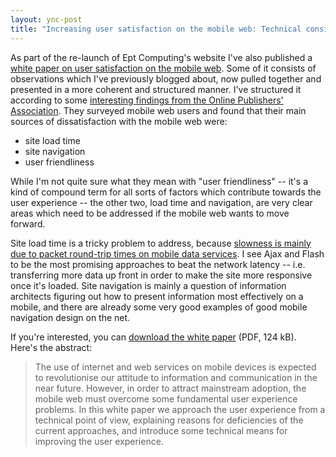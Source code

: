 ```yaml
---
layout: ync-post
title: "Increasing user satisfaction on the mobile web: Technical considerations"
---
```


As part of the re-launch of Ept Computing's website I've also published a
[white paper on user satisfaction on the mobile web](http://www.eptcomputing.com/publications/).
Some of it consists of observations which I've previously blogged about, now pulled together and
presented in a more coherent and structured manner. I've structured it according to some
[interesting findings from the Online Publishers'
Association](http://www.online-publishers.org/media/176_W_opa_going_mobile_report_mar07.pdf). They
surveyed mobile web users and found that their main sources of dissatisfaction with the mobile web
were:

* site load time
* site navigation
* user friendliness

While I'm not quite sure what they mean with "user
friendliness" -- it's a kind of compound term for all sorts of factors which contribute towards the
user experience -- the other two, load time and navigation, are very clear areas which need to be
addressed if the mobile web wants to move forward.

Site load time is a tricky problem to address,
because
[slowness is mainly due to packet round-trip times on mobile data
services](/2007/11/23/why-the-mobile-web-is-so-slow/). I see Ajax and Flash to be the most promising
approaches to beat the network latency -- i.e. transferring more data up front in order to make the
site more responsive once it's loaded. Site navigation is mainly a question of information
architects figuring out how to present information most effectively on a mobile, and there are
already some very good examples of good mobile navigation design on the net.

If you're interested,
you can
[download the white paper](http://www.eptcomputing.com/publications/mobile-web-satisfaction.pdf)
(PDF, 124 kB). Here's the
abstract:

<blockquote>The use of internet and web services on mobile devices is expected to
revolutionise our attitude to information and communication in the near future. However, in order to
attract mainstream adoption, the mobile web must overcome some fundamental user experience problems.
In this white paper we approach the user experience from a technical point of view, explaining
reasons for deficiencies of the current approaches, and introduce some technical means for improving
the user experience.</blockquote>
